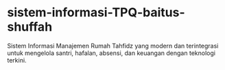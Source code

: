 # sistem-informasi-TPQ-baitus-shuffah
Sistem Informasi Manajemen Rumah Tahfidz yang modern dan terintegrasi untuk mengelola santri, hafalan, absensi, dan keuangan dengan teknologi terkini.
